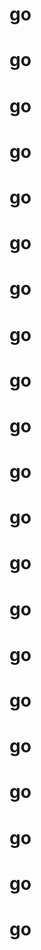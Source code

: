 # go
# go
# go
# go
# go
# go
# go
# go
# go
# go
# go
# go
# go
# go
# go
# go
# go
# go
# go
# go
# go
